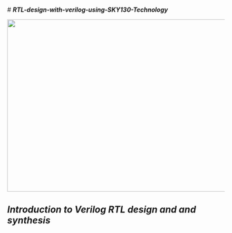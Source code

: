 <br> # **_RTL-design-with-verilog-using-SKY130-Technology_**


<p align="center">
<img src="https://user-images.githubusercontent.com/54993262/119881189-a1ebc380-bf4a-11eb-9bdf-6cc93bbcf1bd.png" width="600" height="400">
</p>

## **_Introduction to Verilog RTL design and and synthesis_**




